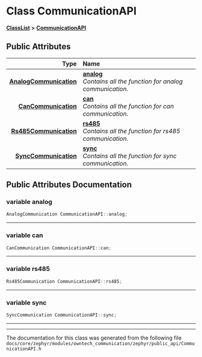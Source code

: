 

# Class CommunicationAPI



[**ClassList**](annotated.md) **>** [**CommunicationAPI**](classCommunicationAPI.md)


























## Public Attributes

| Type | Name |
| ---: | :--- |
|  [**AnalogCommunication**](classAnalogCommunication.md) | [**analog**](#variable-analog)  <br>_Contains all the function for analog communication._  |
|  [**CanCommunication**](classCanCommunication.md) | [**can**](#variable-can)  <br>_Contains all the function for can communication._  |
|  [**Rs485Communication**](classRs485Communication.md) | [**rs485**](#variable-rs485)  <br>_Contains all the function for rs485 communication._  |
|  [**SyncCommunication**](classSyncCommunication.md) | [**sync**](#variable-sync)  <br>_Contains all the function for sync communication._  |












































## Public Attributes Documentation




### variable analog 

```C++
AnalogCommunication CommunicationAPI::analog;
```




<hr>



### variable can 

```C++
CanCommunication CommunicationAPI::can;
```




<hr>



### variable rs485 

```C++
Rs485Communication CommunicationAPI::rs485;
```




<hr>



### variable sync 

```C++
SyncCommunication CommunicationAPI::sync;
```




<hr>

------------------------------
The documentation for this class was generated from the following file `docs/core/zephyr/modules/owntech_communication/zephyr/public_api/CommunicationAPI.h`

